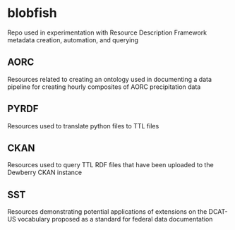 # blobfish

Repo used in experimentation with Resource Description Framework metadata creation, automation, and querying

## AORC
Resources related to creating an ontology used in documenting a data pipeline for creating hourly composites of AORC precipitation data

## PYRDF
Resources used to translate python files to TTL files

## CKAN
Resources used to query TTL RDF files that have been uploaded to the Dewberry CKAN instance

## SST
Resources demonstrating potential applications of extensions on the DCAT-US vocabulary proposed as a standard for federal data documentation